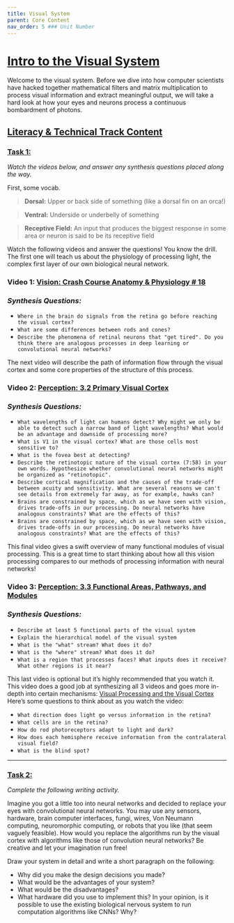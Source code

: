 ```yaml
---
title: Visual System
parent: Core Content
nav_order: 5 ### Unit Number
---
```


# <u>Intro to the Visual System</u>

Welcome to the visual system. Before we dive into how computer scientists have hacked together mathematical filters and matrix multiplication to process visual information and extract meaningful output, we will take a hard look at how your eyes and neurons process a continuous bombardment of photons.

## <u>Literacy & Technical Track Content</u>

### **<u>Task 1:</u>** 

*Watch the videos below, and answer any synthesis questions placed along the way.*

First, some vocab.

> **Dorsal:** Upper or back side of something (like a dorsal fin on an orca!)


> **Ventral:** Underside or underbelly of something


> **Receptive Field:** An input that produces the biggest response in some area or neuron is said to be its receptive field

Watch the following videos and answer the questions! You know the drill. The first one will teach us about the physiology of processing light, the complex first layer of our own biological neural network.
### **Video 1:** [Vision: Crash Course Anatomy & Physiology # 18](https://www.youtube.com/watch?v=o0DYP-u1rNM)
### *Synthesis Questions:*
* `Where in the brain do signals from the retina go before reaching the visual cortex?`
* `What are some differences between rods and cones?`
* `Describe the phenomena of retinal neurons that "get tired". Do you think there are analogous processes in deep learning or convolutional neural networks?`

The next video will describe the path of information flow through the visual cortex and some core properties of the structure of this process.
### **Video 2:**  [Perception: 3.2 Primary Visual Cortex](https://www.youtube.com/watch?v=rrG-Y41Omi4)
### *Synthesis Questions:*
* `What wavelengths of light can humans detect? Why might we only be able to detect such a narrow band of light wavelengths? What would be an advantage and downside of processing more?`
* `What is V1 in the visual cortex? What are those cells most sensitive to?`
* `What is the fovea best at detecting?`
* `Describe the retinotopic nature of the visual cortex (7:58) in your own words. Hypothesize whether convolutional neural networks might be organized as "retinotopic". `
* `Describe cortical magnification and the causes of the trade-off between acuity and sensitivity. What are several reasons we can't see details from extremely far away, as for example, hawks can?`
* `Brains are constrained by space, which as we have seen with vision, drives trade-offs in our processing. Do neural networks have analogous constraints? What are the effects of this?`
* `Brains are constrained by space, which as we have seen with vision, drives trade-offs in our processing. Do neural networks have analogous constraints? What are the effects of this?`

This final video gives a swift overview of many functional modules of visual processing. This is a great time to start thinking about how all this vision processing compares to our methods of processing information with neural networks! 

### **Video 3:** [Perception: 3.3 Functional Areas, Pathways, and Modules](https://www.youtube.com/watch?v=vTIxvw9QAY8)
### *Synthesis Questions:*
* `Describe at least 5 functional parts of the visual system`
* `Explain the hierarchical model of the visual system`
* `What is the "what" stream? What does it do?`
* `What is the "where" stream? What does it do?`
* `What is a region that processes faces? What inputs does it receive? What other regions is it near?`

This last video is optional but it’s highly recommended that you watch it. This video does a good job at synthesizing all 3 videos and goes more in-depth into certain mechanisms:
[Visual Processing and the Visual Cortex](https://youtu.be/MgMNUne9j9c?si=9pEM9EFYdv-9tq3y)
Here’s some questions to think about as you watch the video:
* `What direction does light go versus information in the retina?`
* `What cells are in the retina?`
* `How do rod photoreceptors adapt to light and dark?`
* `How does each hemisphere receive information from the contralateral visual field?`
* `What is the blind spot?`

---

### **<u>Task 2:</u>** 

*Complete the following writing activity.*

Imagine you got a little too into neural networks and decided to replace your eyes with convolutional neural networks. You may use any sensors, hardware, brain computer interfaces, fungi, wires, Von Neumann computing, neuromorphic computing, or robots that you like (that seem vaguely feasible). How would you replace the algorithms run by the visual cortex with algorithms like those of convolution neural networks? Be creative and let your imagination run free!

Draw your system in detail and write a short paragraph on the following:
* Why did you make the design decisions you made?
* What would be the advantages of your system?
* What would be the disadvantages?
* What hardware did you use to implement this? In your opinion, is it possible to use the existing biological nervous system to run computation algorithms like CNNs? Why?
